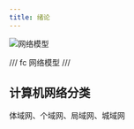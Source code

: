 ```yaml
---
title: 绪论
---
```


![网络模型](https://dwj-oss.oss-cn-nanjing.aliyuncs.com/images/20250228112919578.jpg)

/// fc
网络模型
///

## 计算机网络分类

体域网、个域网、局域网、城域网
